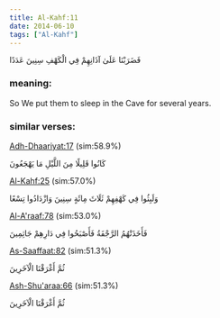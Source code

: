 ```yaml
---
title: Al-Kahf:11
date: 2014-06-10
tags: ["Al-Kahf"]
---
```

فَضَرَبْنَا عَلَىٰ آذَانِهِمْ فِي الْكَهْفِ سِنِينَ عَدَدًا
### meaning: 
So We put them to sleep in the Cave for several years.
### similar verses: 

[Adh-Dhaariyat:17](/51/17) (sim:58.9%)

كَانُوا قَلِيلًا مِنَ اللَّيْلِ مَا يَهْجَعُونَ

[Al-Kahf:25](/18/25) (sim:57.0%)

وَلَبِثُوا فِي كَهْفِهِمْ ثَلَاثَ مِائَةٍ سِنِينَ وَازْدَادُوا تِسْعًا

[Al-A'raaf:78](/7/78) (sim:53.0%)

فَأَخَذَتْهُمُ الرَّجْفَةُ فَأَصْبَحُوا فِي دَارِهِمْ جَاثِمِينَ

[As-Saaffaat:82](/37/82) (sim:51.3%)

ثُمَّ أَغْرَقْنَا الْآخَرِينَ

[Ash-Shu'araa:66](/26/66) (sim:51.3%)

ثُمَّ أَغْرَقْنَا الْآخَرِينَ
